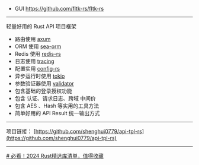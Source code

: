 - GUI
  https://github.com/fltk-rs/fltk-rs
  
--- 
轻量好用的 Rust API 项目框架

-   路由使用 [axum](https://github.com/tokio-rs/axum)
-   ORM 使用 [sea-orm](https://github.com/SeaQL/sea-orm)
-   Redis 使用 [redis-rs](https://github.com/redis-rs/redis-rs)
-   日志使用 [tracing](https://github.com/tokio-rs/tracing)
-   配置实用 [config-rs](https://github.com/mehcode/config-rs)
-   异步运行时使用 [tokio](https://github.com/tokio-rs/tokio)
-   参数验证器使用 [validator](https://github.com/Keats/validator)
-   包含基础的登录授权功能
-   包含 认证、请求日志、跨域 中间价
-   包含 AES 、Hash 等实用的工具方法
-   简单好用的 API Result 统一输出方式

---

项目链接： [https://github.com/shenghui0779/api-tpl-rs](https://github.com/shenghui0779/api-tpl-rs)

--- 
[# 必看！2024 Rust精选库清单，值得收藏](https://zhuanlan.zhihu.com/p/688906139)

